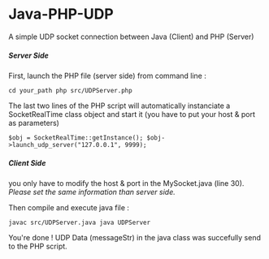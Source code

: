 Java-PHP-UDP
============

A simple UDP socket connection between Java (Client) and PHP (Server)

##### Server Side

First, launch the PHP file (server side) from command line :

`cd your_path
php src/UDPServer.php`

The last two lines of the PHP script will automatically instanciate a SocketRealTime class object and start it (you have to put your host & port as parameters)

`$obj = SocketRealTime::getInstance();
$obj->launch_udp_server("127.0.0.1", 9999);`


##### Client Side

you only have to modify the host & port in the MySocket.java (line 30). 
*Please set the same information than server side.*

Then compile and execute java file :

`javac src/UDPServer.java
java UDPServer`

You're done ! UDP Data (messageStr) in the java class was succefully send to the PHP script.

